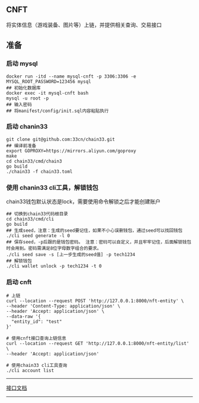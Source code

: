 ## CNFT

将实体信息（游戏装备、图片等）上链，并提供相关查询、交易接口

## 准备

### 启动 mysql

```
docker run -itd --name mysql-cnft -p 3306:3306 -e MYSQL_ROOT_PASSWORD=123456 mysql
## 初始化数据库
docker exec -it mysql-cnft bash
mysql -u root -p
## 输入密码
## 将manifest/config/init.sql内容粘贴执行
```

### 启动 chanin33

```
git clone git@github.com:33cn/chain33.git
## 编译前准备
export GOPROXY=https://mirrors.aliyun.com/goproxy
make
cd chain33/cmd/chain3
go build
./chain33 -f chain33.toml
```

### 使用 chanin33 cli工具，解锁钱包
chain33钱包默认状态是lock，需要使用命令解锁之后才能创建账户
```
## 切换到chain33代码根目录
cd chain33/cmd/cli
go build
## 生成seed，注意：生成的seed要记住，如果不小心误删钱包，通过seed可以找回钱包
./cli seed generate -l 0
## 保存seed，-p后跟的是钱包密码。 注意：密码可以自定义，并且牢牢记住，后面解锁钱包时会用到。密码需满足8位字母数字组合的要求。
./cli seed save -s [上一步生成的seed值] -p tech1234
## 解锁钱包
./cli wallet unlock -p tech1234 -t 0 
```

### 启动 cnft

```
# 上链
curl --location --request POST 'http://127.0.0.1:8000/nft-entity' \
--header 'Content-Type: application/json' \
--header 'Accept: application/json' \
--data-raw '{
  "entity_id": "test"
}'

# 使用cnft接口查询上链信息
curl --location --request GET 'http://127.0.0.1:8000/nft-entity/list' \
--header 'Accept: application/json'

# 使用chain33 cli工具查询
./cli account list
```

---
[接口文档](openapi.md)

---

